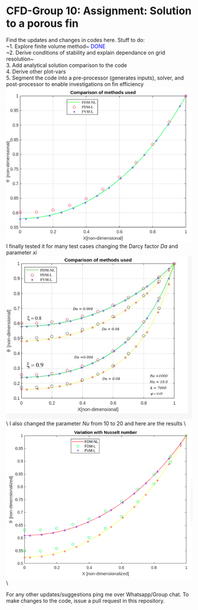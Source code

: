 # CFD-Group 10: Assignment: Solution to a porous fin 
Find the updates and changes in codes here. Stuff to do: \
~1. Explore finite volume method~ <span style="color:blue">DONE</span> \
~2. Derive conditions of stability and explain dependance on grid resolution~ \
3. Add analytical solution comparison to the code\
4. Derive other plot-vars\
5. Segment the code into a pre-processor (generates inputs), solver, and post-processor to enable investigations on fin efficiency
![plot!](https://github.com/RSuryaNarayan/CFD_MEPE11/blob/main/Group%20Assignment/Results/plot_compare.png) \
I finally tested it for many test cases changing the Darcy factor *Da* and parameter *xi*  \
![plot!](https://github.com/RSuryaNarayan/CFD_MEPE11/blob/main/Group%20Assignment/Results/multi_plot_compare.jpeg) \ 
I also changed the parameter *Nu* from 10 to 20 and here are the results \ 
![plot!](https://github.com/RSuryaNarayan/CFD_MEPE11/blob/main/Group%20Assignment/Results/Nusselt_number_variation.png)\
<p>For any other updates/suggestions ping me over Whatsapp/Group chat. To make changes to the code, issue a pull request in this repository. </p>
